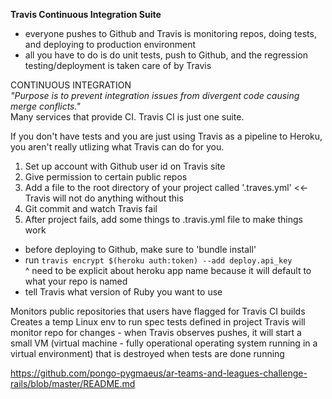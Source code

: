 **Travis Continuous Integration Suite**

- everyone pushes to Github and Travis is monitoring repos, doing tests, and deploying to production environment
- all you have to do is do unit tests, push to Github, and the regression testing/deployment is taken care of by Travis 

CONTINUOUS INTEGRATION<br>
*"Purpose is to prevent integration issues from divergent code causing merge conflicts."<br>*
Many services that provide CI. Travis CI is just one suite. 

If you don't have tests and you are just using Travis as a pipeline to Heroku, you aren't really utlizing what Travis can do for you. 

1. Set up account with Github user id on Travis site 
2. Give permission to certain public repos 
3. Add a file to the root directory of your project called '.traves.yml' <<- Travis will not do anything without this 
4. Git commit and watch Travis fail  
5. After project fails, add some things to .travis.yml file to make things work 
  - before deploying to Github, make sure to 'bundle install' 
  - run `travis encrypt $(heroku auth:token) --add deploy.api_key`<br>
    ^ need to be explicit about heroku app name because it will default to what your repo is named 
 - tell Travis what version of Ruby you want to use 


Monitors public repositories that users have flagged for Travis CI builds 
Creates a temp Linux env to run spec tests defined in project 
Travis will monitor repo for changes - when Travis observes pushes, it will start a small VM (virtual machine - fully operational operating system running in a virtual environment) that is destroyed when tests are done running 

https://github.com/pongo-pygmaeus/ar-teams-and-leagues-challenge-rails/blob/master/README.md


